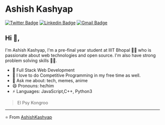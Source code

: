 # Ashish Kashyap 
[![Twitter Badge](https://img.shields.io/twitter/url?label=Ashish_K&style=social&url=https%3A%2F%2Ftwitter.com%2FAshishK31900175)](https://twitter.com/AshishK31900175) [![Linkedin Badge](https://img.shields.io/badge/-ashishkashyap-blue?style=flat-square&logo=Linkedin&logoColor=white&link=https://www.linkedin.com/in/ashish-kashyap31/)](https://www.linkedin.com/in/ashish-kashyap31/) 
[![Gmail Badge](https://img.shields.io/badge/-akk312000@gmail.com-c14438?style=flat-square&logo=Gmail&logoColor=white&link=mailto:akk312000@gmail.com)](mailto:akk312000@gmail.com)

## Hi 👋, 
I'm Ashish Kashyap, I'm a pre-final year student at IIIT Bhopal 👨‍💻 who is passionate about web technologies and open source. I'm also have strong problem solving skills
🏄‍♂️. 

- 🔭 Full Stack Web Development
- 🌱 I love to do Competitive Programming in my free time as well.
- 💬 Ask me about: tech, memes, anime
- 😄 Pronouns: he/him
-  ⚡ Languages: JavaScript,C++, Python3


> El Psy Kongroo


---
⭐️ From [AshishKashyap](https://github.com/akk312000)
